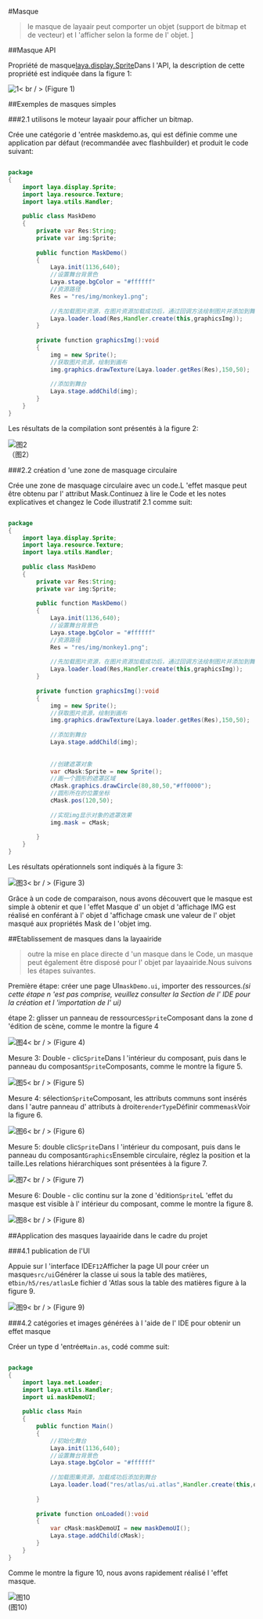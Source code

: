 #Masque

> le masque de layaair peut comporter un objet (support de bitmap et de vecteur) et l 'afficher selon la forme de l' objet.
]



##Masque API

Propriété de masque[laya.display.Sprite](http://layaair.ldc.layabox.com/api/index.html?category=Core&class=laya.display.Sprite%3Ch1%3Emask)Dans l 'API, la description de cette propriété est indiquée dans la figure 1:

![1](img/1.jpg)< br / > (Figure 1)



##Exemples de masques simples

###2.1 utilisons le moteur layaair pour afficher un bitmap.

Crée une catégorie d 'entrée maskdemo.as, qui est définie comme une application par défaut (recommandée avec flashbuilder) et produit le code suivant:


```java

package
{
	import laya.display.Sprite;
	import laya.resource.Texture;
	import laya.utils.Handler;
	
	public class MaskDemo
	{
		private var Res:String;
		private var img:Sprite;
      
		public function MaskDemo()
		{
			Laya.init(1136,640);
			//设置舞台背景色
			Laya.stage.bgColor = "#ffffff"        
			//资源路径              
			Res = "res/img/monkey1.png";
			
			//先加载图片资源，在图片资源加载成功后，通过回调方法绘制图片并添加到舞台
			Laya.loader.load(Res,Handler.create(this,graphicsImg));          
		}
			
		private function graphicsImg():void
		{
			img = new Sprite();
			//获取图片资源，绘制到画布
			img.graphics.drawTexture(Laya.loader.getRes(Res),150,50);
			
			//添加到舞台
			Laya.stage.addChild(img);
		}	
	}
}
```


Les résultats de la compilation sont présentés à la figure 2:

![图2](img/2.jpg)<br />（图2）



###2.2 création d 'une zone de masquage circulaire

Crée une zone de masquage circulaire avec un code.L 'effet masque peut être obtenu par l' attribut Mask.Continuez à lire le Code et les notes explicatives et changez le Code illustratif 2.1 comme suit:


```java

package
{
	import laya.display.Sprite;
	import laya.resource.Texture;
	import laya.utils.Handler;
	
	public class MaskDemo
	{
		private var Res:String;
		private var img:Sprite;
		
		public function MaskDemo()
		{
			Laya.init(1136,640);
			//设置舞台背景色
			Laya.stage.bgColor = "#ffffff"      
			//资源路径
			Res = "res/img/monkey1.png";		
			
			//先加载图片资源，在图片资源加载成功后，通过回调方法绘制图片并添加到舞台
			Laya.loader.load(Res,Handler.create(this,graphicsImg));   
		}
		
		private function graphicsImg():void
		{
			img = new Sprite();
			//获取图片资源，绘制到画布
			img.graphics.drawTexture(Laya.loader.getRes(Res),150,50);
			
			//添加到舞台
			Laya.stage.addChild(img);
			
			
			//创建遮罩对象
			var cMask:Sprite = new Sprite();
			//画一个圆形的遮罩区域
			cMask.graphics.drawCircle(80,80,50,"#ff0000");
          	//圆形所在的位置坐标
			cMask.pos(120,50);
          
         	//实现img显示对象的遮罩效果
			img.mask = cMask;
			
		}
	}
}
```


Les résultats opérationnels sont indiqués à la figure 3:

![图3](img/3.jpg)< br / > (Figure 3)

Grâce à un code de comparaison, nous avons découvert que le masque est simple à obtenir et que l 'effet Masque d' un objet d 'affichage IMG est réalisé en conférant à l' objet d 'affichage cmask une valeur de l' objet masqué aux propriétés Mask de l 'objet img.





##Etablissement de masques dans la layaairide

> outre la mise en place directe d 'un masque dans le Code, un masque peut également être disposé pour l' objet par layaairide.Nous suivons les étapes suivantes.

Première étape: créer une page UI`maskDemo.ui`, importer des ressources.*(si cette étape n 'est pas comprise, veuillez consulter la Section de l' IDE pour la création et l 'importation de l' ui)*



étape 2: glisser un panneau de ressources`Sprite`Composant dans la zone d 'édition de scène, comme le montre la figure 4

![图4](img/4.png)< br / > (Figure 4)



Mesure 3: Double - clic`Sprite`Dans l 'intérieur du composant, puis dans le panneau du composant`Sprite`Composants, comme le montre la figure 5.

![图5](img/5.png)< br / > (Figure 5)





Mesure 4: sélection`Sprite`Composant, les attributs communs sont insérés dans l 'autre panneau d' attributs à droite`renderType`Définir comme`mask`Voir la figure 6.

![图6](img/6.png)< br / > (Figure 6)



Mesure 5: double clic`Sprite`Dans l 'intérieur du composant, puis dans le panneau du composant`Graphics`Ensemble circulaire, réglez la position et la taille.Les relations hiérarchiques sont présentées à la figure 7.

![图7](img/7.png)< br / > (Figure 7)



Mesure 6: Double - clic continu sur la zone d 'édition`Sprite`L 'effet du masque est visible à l' intérieur du composant, comme le montre la figure 8.

![图8](img/8.png)< br / > (Figure 8)





##Application des masques layaairide dans le cadre du projet

###4.1 publication de l'UI

Appuie sur l 'interface IDE`F12`Afficher la page UI pour créer un masque`src/ui`Générer la classe ui sous la table des matières, et`bin/h5/res/atlas`Le fichier d 'Atlas sous la table des matières figure à la figure 9.

![图9](img/9.jpg)< br / > (Figure 9)



###4.2 catégories et images générées à l 'aide de l' IDE pour obtenir un effet masque

Créer un type d 'entrée`Main.as`, codé comme suit:


```java

package
{
	import laya.net.Loader;
	import laya.utils.Handler;	
	import ui.maskDemoUI;
	
	public class Main
	{
		public function Main()
		{
			//初始化舞台
			Laya.init(1136,640);
			//设置舞台背景色
			Laya.stage.bgColor = "#ffffff"    
				
			//加载图集资源，加载成功后添加到舞台
			Laya.loader.load("res/atlas/ui.atlas",Handler.create(this,onLoaded));
			
		}
		
		private function onLoaded():void
		{
			var cMask:maskDemoUI = new maskDemoUI();
			Laya.stage.addChild(cMask);
		}
	}
}
```


Comme le montre la figure 10, nous avons rapidement réalisé l 'effet masque.

![图10](img/10.jpg) <br /> (图10)



